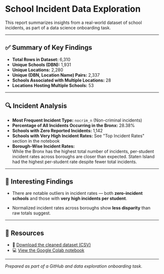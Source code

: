 # School Incident Data Exploration

This report summarizes insights from a real-world dataset of school incidents, as part of a data science onboarding task.

---

## ✅ Summary of Key Findings

- **Total Rows in Dataset:** 6,310  
- **Unique Schools (DBN):** 1,931  
- **Unique Locations:** 2,280  
- **Unique (DBN, Location Name) Pairs:** 2,337  
- **Schools Associated with Multiple Locations:** 28  
- **Locations Hosting Multiple Schools:** 53

---

## 🔍 Incident Analysis

- **Most Frequent Incident Type:** `nocrim_n` (Non-criminal incidents)  
- **Percentage of All Incidents Occurring in the Bronx:** 28.38%  
- **Schools with Zero Reported Incidents:** 1,142  
- **Schools with Very High Incident Rates:** See "Top Incident Rates" section in the notebook  
- **Borough-Wise Incident Rates:**  
  While the Bronx has the highest total number of incidents, per-student incident rates across boroughs are closer than expected. Staten Island had the highest per-student rate despite fewer total incidents.

---

## 📌 Interesting Findings


- There are notable outliers in incident rates — both **zero-incident schools** and those with **very high incidents per student**.

- Normalized incident rates across boroughs show **less disparity** than raw totals suggest.

---

## 📎 Resources

- 📄 [Download the cleaned dataset (CSV)](https://drive.google.com/file/d/1tQc2wlfAVOJmsDk-MIjroRWiMi1a1l5V/view?usp=drive_link)  
- 💻 [View the Google Colab notebook](https://colab.research.google.com/drive/147E1ZNGycLHzmd5x7TWxcqwkXquYh81L?usp=sharing)

---

*Prepared as part of a GitHub and data exploration onboarding task.*

